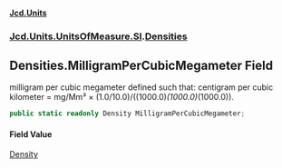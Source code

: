 #### [Jcd.Units](index 'index')
### [Jcd.Units.UnitsOfMeasure.SI](Jcd.Units.UnitsOfMeasure.SI 'Jcd.Units.UnitsOfMeasure.SI').[Densities](Densities 'Jcd.Units.UnitsOfMeasure.SI.Densities')

## Densities.MilligramPerCubicMegameter Field

milligram per cubic megameter defined such that: centigram per cubic kilometer = mg/Mm³ ×
(1.0/10.0)/((1000.0)*(1000.0)*(1000.0)).

```csharp
public static readonly Density MilligramPerCubicMegameter;
```

#### Field Value
[Density](Density 'Jcd.Units.UnitTypes.Density')